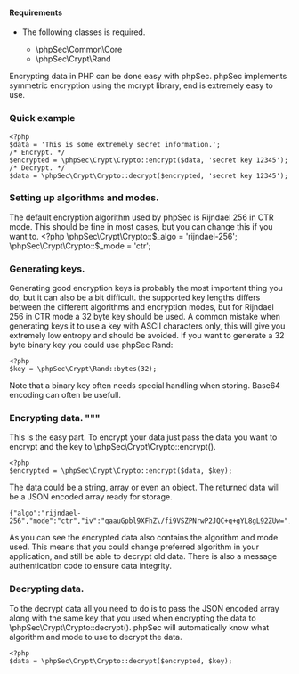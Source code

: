 #### Requirements ####
 * The following classes is required.

    * \phpSec\Common\Core
    * \phpSec\Crypt\Rand

Encrypting data in PHP can be done easy with phpSec. phpSec implements symmetric encryption using the mcrypt library, end is extremely easy to use.

### Quick example ###

    <?php
    $data = 'This is some extremely secret information.';
    /* Encrypt. */
    $encrypted = \phpSec\Crypt\Crypto::encrypt($data, 'secret key 12345');
    /* Decrypt. */
    $data = \phpSec\Crypt\Crypto::decrypt($encrypted, 'secret key 12345');

### Setting up algorithms and modes. ###
The default encryption algorithm used by phpSec is Rijndael 256 in CTR mode. This should be fine in most cases, but you can change this if you want to.
    <?php
    \phpSec\Crypt\Crypto::$_algo = 'rijndael-256';
    \phpSec\Crypt\Crypto::$_mode = 'ctr';

### Generating keys. ###
Generating good encryption keys is probably the most important thing you do, but it can also be a bit difficult. the supported key lengths differs between the different algorithms and encryption modes, but for Rijndael 256 in CTR mode a 32 byte key should be used.
A common mistake when generating keys it to use a key with ASCII characters only, this will give you extremely low entropy and should be avoided. 
If you want to generate a 32 byte binary key you could use phpSec Rand:
 
    <?php
    $key = \phpSec\Crypt\Rand::bytes(32);

Note that a binary key often needs special handling when storing. Base64 encoding can often be usefull.

### Encrypting data. """
This is the easy part. To encrypt your data just pass the data you want to encrypt and the key to \phpSec\Crypt\Crypto::encrypt().

    <?php
    $encrypted = \phpSec\Crypt\Crypto::encrypt($data, $key);

The data could be a string, array or even an object.
The returned data will be a JSON encoded array ready for storage. 

    {"algo":"rijndael-256","mode":"ctr","iv":"qaauGpbl9XFhZ\/fi9VSZPNrwP2JQC+q+gYL8gL92ZUw=","cdata":"ZvDdzPRhbgyLpwaq2rr+oFhxR4389N14g7\/r+5shFT9qK8sDVi81","mac":"vzQk4g\/cX1EQbQ7x0PFDHKJ4XSzksV+PPz4EG2rplGA="}

As you can see the encrypted data also contains the algorithm and mode used. This means that you could change preferred algorithm in your application, and still be able to decrypt old data. There is also a message authentication code to ensure data integrity.

### Decrypting data. ###
To the decrypt data all you need to do is to pass the JSON encoded array along with the same key that you used when encrypting the data to \phpSec\Crypt\Crypto::decrypt(). phpSec will automatically know what algorithm and mode to use to decrypt the data.

    <?php
    $data = \phpSec\Crypt\Crypto::decrypt($encrypted, $key);

